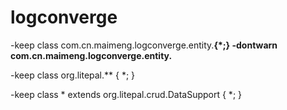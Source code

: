 # logconverge

-keep class com.cn.maimeng.logconverge.entity.**{*;}
-dontwarn com.cn.maimeng.logconverge.entity.**

-keep class org.litepal.** {
    *;
}

-keep class * extends org.litepal.crud.DataSupport {
    *;
}